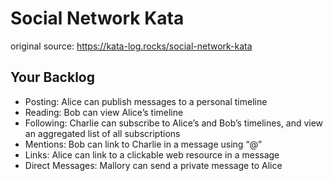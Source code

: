 # Social Network Kata

original source: https://kata-log.rocks/social-network-kata

## Your Backlog

 - Posting: Alice can publish messages to a personal timeline
 - Reading: Bob can view Alice’s timeline
 - Following: Charlie can subscribe to Alice’s and Bob’s timelines, and view an aggregated list of all subscriptions
 - Mentions: Bob can link to Charlie in a message using “@”
 - Links: Alice can link to a clickable web resource in a message
 - Direct Messages: Mallory can send a private message to Alice